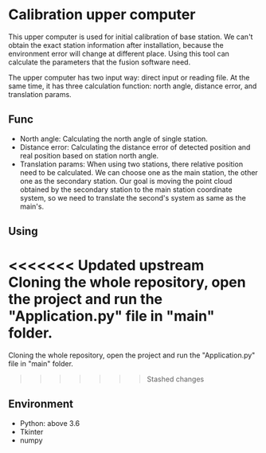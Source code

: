 # Calibration upper computer

This upper computer is used for initial calibration of base station. We can't obtain 
the exact station information after installation, because the environment error will 
change at different place. Using this tool can calculate the parameters that the fusion 
software need.

The upper computer has two input way: direct input or reading file. At the same time, 
it has three calculation function: north angle, distance error, and translation params.

## Func

* North angle: Calculating the north angle of single station.
* Distance error: Calculating the distance error of detected position and real position 
based on station north angle.
* Translation params: When using two stations, there relative position need to be 
calculated. We can choose one as the main station, the other one as the secondary 
station. Our goal is moving the point cloud obtained by the secondary station to 
the main station coordinate system, so we need to translate the second's system as same 
as the main's.

## Using

<<<<<<< Updated upstream
Cloning the whole repository, open the project and run the "Application.py" file in "main" folder.
=======
Cloning the whole repository, open the project and run the "Application.py" file in 
"main" folder.
>>>>>>> Stashed changes

## Environment

* Python: above 3.6
* Tkinter
* numpy
